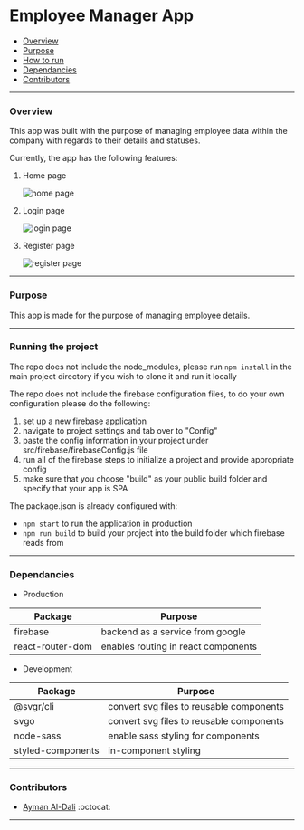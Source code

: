 # Employee Manager App

- [Overview](#overview)
- [Purpose](#purpose)
- [How to run](#running-the-project)
- [Dependancies](#dependancies)
- [Contributors](#contributors)

---

### Overview

This app was built with the purpose of managing employee data within the company with regards to their details and statuses.

Currently, the app has the following features: 

1. Home page

    <img src="https://puu.sh/HvEZA/5441f7302e.png" alt="home page" />

2. Login page

    <img src="https://puu.sh/HvEZJ/0d1473e690.png" alt="login page" />

3. Register page

    
    <img src="https://puu.sh/HvF00/96fc6620f8.png" alt="register page" />
    
---

### Purpose

This app is made for the purpose of managing employee details.

---

### Running the project

The repo does not include the node_modules, please run `npm install` in the main project 
directory if you wish to clone it and run it locally

The repo does not include the firebase configuration files, to do your own configuration 
please do the following:
1. set up a new firebase application
2. navigate to project settings and tab over to "Config"
3. paste the config information in your project under src/firebase/firebaseConfig.js file
4. run all of the firebase steps to initialize a project and provide appropriate config
5. make sure that you choose "build" as your public build folder and specify that your app is SPA


The package.json is already configured with:
- `npm start` to run the application in production
- `npm run build` to build your project into the build folder which firebase reads from

---

### Dependancies

- Production

| Package                        | Purpose                                                       |
|--------------------------------|---------------------------------------------------------------|
| firebase                       | backend as a service from google                              |
| react-router-dom               | enables routing in react components                           |


- Development

| Package                        | Purpose                                                       |
|--------------------------------|---------------------------------------------------------------|
| @svgr/cli                      | convert svg files to reusable components                      |
| svgo                           | convert svg files to reusable components                      |
| node-sass                      | enable sass styling for components                            |
| styled-components              | in-component styling                                          |


---

### Contributors

- [Ayman Al-Dali](https://github.com/ayman-d) :octocat:

---
